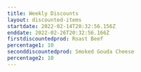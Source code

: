 ```yaml
---
title: Weekly Discounts
layout: discounted-items
startdate: 2022-02-14T20:32:56.156Z
enddate: 2022-02-26T20:32:56.166Z
firstdiscountedprod: Roast Beef
percentage1: 10
seconddiscountedprod: Smoked Gouda Cheese
percentage2: 10
---
```

